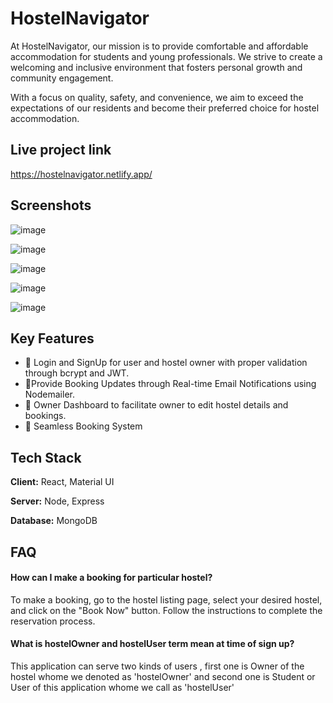 
# HostelNavigator

At HostelNavigator, our mission is to provide comfortable and affordable accommodation for students and young professionals. We strive to create a welcoming and inclusive environment that fosters personal growth and community engagement.

With a focus on quality, safety, and convenience, we aim to exceed the expectations of our residents and become their preferred choice for hostel accommodation.

## Live project link

https://hostelnavigator.netlify.app/

## Screenshots


![image](https://github.com/Sajal687/HostelNavigator_Project/assets/82427658/47af9ddf-2fba-4409-ada2-61783af42a04)

![image](https://github.com/Sajal687/HostelNavigator_Project/assets/82427658/f7dc442f-14b2-41cf-97f2-931e24884610)

![image](https://github.com/Sajal687/HostelNavigator_Project/assets/82427658/684249d4-441f-401c-99a1-b8022bc75ac1)

![image](https://github.com/Sajal687/HostelNavigator_Project/assets/82427658/4a4a9118-620e-428d-a776-3553493059d0)

![image](https://github.com/Sajal687/HostelNavigator_Project/assets/82427658/8558af10-f597-427b-a10a-229a52ef9565)


## Key Features

- 🔐 Login and SignUp for user and hostel owner with proper validation through bcrypt and JWT.
- 📧Provide Booking Updates through Real-time Email Notifications using Nodemailer.
- 💼 Owner Dashboard to facilitate owner to edit hostel details and bookings.
- 📅 Seamless Booking System


## Tech Stack

**Client:** React, Material UI

**Server:** Node, Express

**Database:** MongoDB



## FAQ

#### How can I make a booking for particular hostel?

To make a booking, go to the hostel listing page, select your desired hostel, and click on the "Book Now" button. Follow the instructions to complete the reservation process.

#### What is hostelOwner and hostelUser term mean at time of sign up?

This application can serve two kinds of users , first one is Owner of the hostel whome we denoted as 'hostelOwner' and second one is Student or User of this application whome we call as 'hostelUser'

